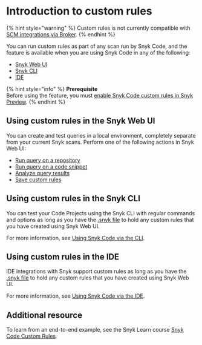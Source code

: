 # Introduction to custom rules

{% hint style="warning" %}
Custom rules is not currently compatible with [SCM integrations via Broker](../../../enterprise-setup/snyk-broker/#integrations-with-snyk-broker).
{% endhint %}

You can run custom rules as part of any scan run by Snyk Code, and the feature is available when you are using Snyk Code in any of the following:

* [Snyk Web UI](../../../getting-started/explore-snyk-through-the-web-ui.md)
* [Snyk CLI](../../../snyk-cli/scan-and-maintain-projects-using-the-cli/using-snyk-code-from-the-cli/)
* [IDE](../using-snyk-code-in-an-ide.md)

{% hint style="info" %}
**Prerequisite**\
Before using the feature, you must [enable Snyk Code custom rules in Snyk Preview](../../../snyk-admin/manage-settings/snyk-preview.md#enable-or-disable-a-feature).
{% endhint %}

## Using custom rules in the Snyk Web UI

You can create and test queries in a local environment, completely separate from your current Snyk scans. Perform one of the following actions in Snyk Web UI:

* [Run query on a repository](run-query.md#run-query-on-a-repository)
* [Run query on a code snippet](run-query.md#run-query-on-a-code-snippet)
* [Analyze query results](run-query.md#analyze-query-results)
* [Save custom rules](create-custom-rules.md)

## Using custom rules in the Snyk CLI

You can test your Code Projects using the Snyk CLI with regular commands and options as long as you have the [.snyk file](../../policies/the-.snyk-file.md) to hold any custom rules that you have created using Snyk Web UI.

For more information, see [Using Snyk Code via the CLI](../../../snyk-cli/scan-and-maintain-projects-using-the-cli/using-snyk-code-from-the-cli/).

## Using custom rules in the IDE

IDE integrations with Snyk support custom rules as long as you have the [.snyk file](../../policies/the-.snyk-file.md) to hold any custom rules that you have created using Snyk Web UI.&#x20;

For more information, see [Using Snyk Code via the IDE](../using-snyk-code-in-an-ide.md).

## Additional resource

To learn from an end-to-end example, see the Snyk Learn course [Snyk Code Custom Rules](https://learn.snyk.io/lesson/custom-rules-for-snyk-code/).
